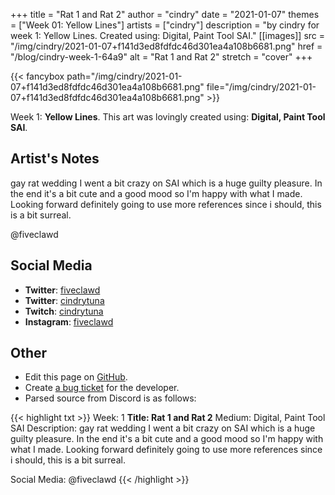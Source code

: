 +++
title =       "Rat 1 and Rat 2"
author =      "cindry"
date =        "2021-01-07"
themes =      ["Week 01: Yellow Lines"]
artists =     ["cindry"]
description = "by cindry for week 1: Yellow Lines. Created using: Digital, Paint Tool SAI."
[[images]]
              src = "/img/cindry/2021-01-07+f141d3ed8fdfdc46d301ea4a108b6681.png"
              href = "/blog/cindry-week-1-64a9"
              alt = "Rat 1 and Rat 2"
              stretch = "cover"
+++


{{< fancybox path="/img/cindry/2021-01-07+f141d3ed8fdfdc46d301ea4a108b6681.png" file="/img/cindry/2021-01-07+f141d3ed8fdfdc46d301ea4a108b6681.png" >}}


Week 1: **Yellow Lines**. This art was lovingly created using: **Digital, Paint Tool SAI**.

## Artist's Notes

gay rat wedding
I went a bit crazy on SAI which is a huge guilty pleasure. In the end it's a bit cute and a good mood so I'm happy with what I made. Looking forward definitely going to use more references since i should, this is a bit surreal.

@fiveclawd

## Social Media

- **Twitter**: <a href='https://twitter.com/fiveclawd' target='_blank'>fiveclawd</a>
- **Twitter**: <a href='https://twitter.com/cindrytuna' target='_blank'>cindrytuna</a>
- **Twitch**: <a href='https://twitch.tv/cindrytuna' target='_blank'>cindrytuna</a>
- **Instagram**: <a href='https://instagram.com/fiveclawd' target='_blank'>fiveclawd</a>


## Other

- Edit this page on [GitHub](https://github.com/teaminkling/web-refresh/edit/main/blog/content/blog/cindry-week-1-64a9.md).
- Create [a bug ticket](https://github.com/teaminkling/web-refresh/issues/new?assignees=&labels=bug&template=problem-report.md&title=) for the developer.
- Parsed source from Discord is as follows:

{{< highlight txt >}}
Week: 1
**Title:  Rat 1 and Rat 2**
Medium: Digital, Paint Tool SAI
Description: gay rat wedding
I went a bit crazy on SAI which is a huge guilty pleasure. In the end it's a bit cute and a good mood so I'm happy with what I made. Looking forward definitely going to use more references since i should, this is a bit surreal.

Social Media: @fiveclawd
{{< /highlight >}}